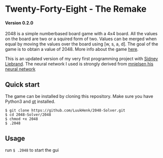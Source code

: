 # Twenty-Forty-Eight - The Remake
#### Version 0.2.0
2048 is a simple numberbased board game with a 4x4 board. All the values on the board are two or a squired form of two. Values can be merged when equal by moving the values over the board using [w, s, a, d]. The goal of the game is to obtain a value of 2048. More info about the game [here](https://en.wikipedia.org/wiki/2048_(video_game)).

This is an updated version of my very first programming project with [Sidney Liebrand](https://github.com/SidOfc).
The neural network I used is strongly derived from [mnielsen his neural network](https://github.com/mnielsen/neural-networks-and-deep-learning)

## Quick start
The game can be installed by cloning this repository.
Make sure you have Python3 and [qt](https://doc.qt.io/qtforpython/quickstart.html) installed.
```
$ git clone https://github.com/LuukHenk/2048-Solver.git
$ cd 2048-Solver/2048
$ chmod +x 2048
$ .2048
```

## Usage
run `$ .2048` to start the gui
